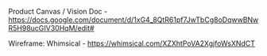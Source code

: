 Product Canvas / Vision Doc - https://docs.google.com/document/d/1xG4_8QtR61pf7JwTbCg8oDqwwBNwR5H98ucGIV30HqM/edit#

Wireframe: Whimsical - https://whimsical.com/XZXhtPoVA2XgjfoWsXNdCT
